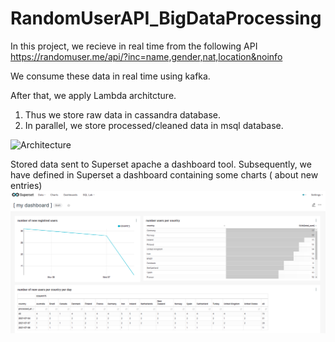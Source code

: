 # RandomUserAPI_BigDataProcessing

In this project, we recieve in real time from the following API
https://randomuser.me/api/?inc=name,gender,nat,location&noinfo

We consume these data in real time using kafka.

After that, we apply Lambda architcture.
1. Thus we store raw data in cassandra database.
2. In parallel, we store processed/cleaned data in msql database.

![Architecture](https://user-images.githubusercontent.com/22003268/124357551-64024f00-dc1c-11eb-9709-1312d9139720.png)



Stored data sent to Superset apache a dashboard tool.
Subsequently, we have defined in Superset a dashboard containing some charts ( about new entries) 
![superset](https://github.com/HoussemBL/RandomUserAPI_BigDataProcessing/blob/main/image/superset.png)
